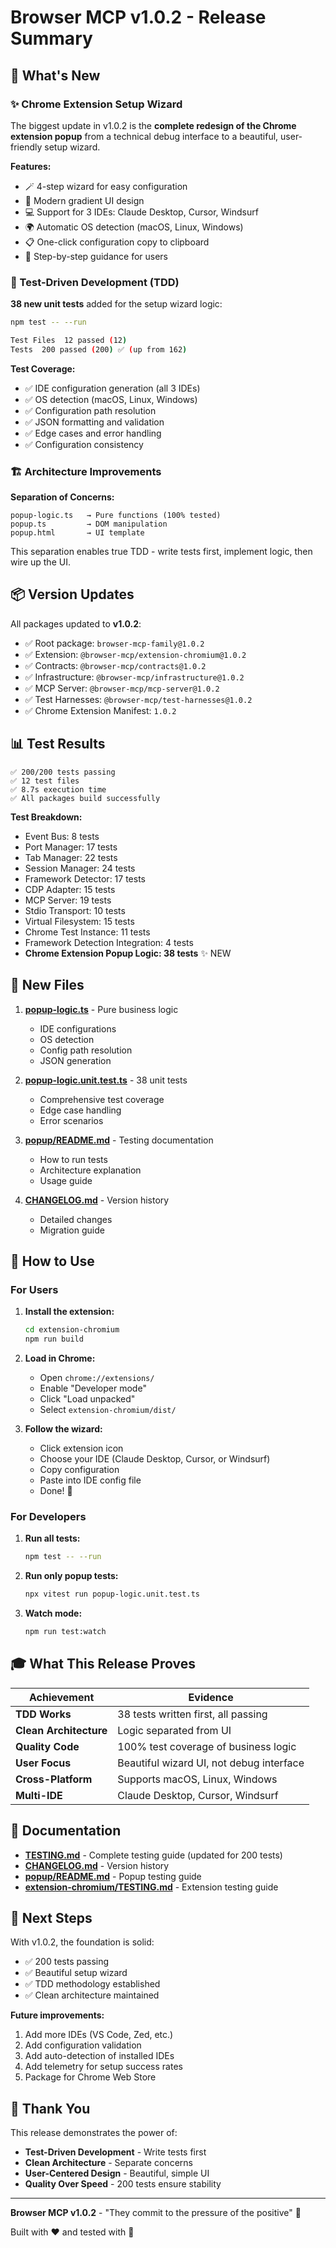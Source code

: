 # Browser MCP v1.0.2 - Release Summary

## 🎉 What's New

### ✨ Chrome Extension Setup Wizard

The biggest update in v1.0.2 is the **complete redesign of the Chrome extension popup** from a technical debug interface to a beautiful, user-friendly setup wizard.

**Features:**
- 🪄 4-step wizard for easy configuration
- 🎨 Modern gradient UI design
- 💻 Support for 3 IDEs: Claude Desktop, Cursor, Windsurf
- 🌍 Automatic OS detection (macOS, Linux, Windows)
- 📋 One-click configuration copy to clipboard
- 🧭 Step-by-step guidance for users

### 🧪 Test-Driven Development (TDD)

**38 new unit tests** added for the setup wizard logic:

```bash
npm test -- --run

Test Files  12 passed (12)
Tests  200 passed (200) ✅ (up from 162)
```

**Test Coverage:**
- ✅ IDE configuration generation (all 3 IDEs)
- ✅ OS detection (macOS, Linux, Windows)
- ✅ Configuration path resolution
- ✅ JSON formatting and validation
- ✅ Edge cases and error handling
- ✅ Configuration consistency

### 🏗️ Architecture Improvements

**Separation of Concerns:**
```
popup-logic.ts   → Pure functions (100% tested)
popup.ts         → DOM manipulation
popup.html       → UI template
```

This separation enables true TDD - write tests first, implement logic, then wire up the UI.

## 📦 Version Updates

All packages updated to **v1.0.2**:
- ✅ Root package: `browser-mcp-family@1.0.2`
- ✅ Extension: `@browser-mcp/extension-chromium@1.0.2`
- ✅ Contracts: `@browser-mcp/contracts@1.0.2`
- ✅ Infrastructure: `@browser-mcp/infrastructure@1.0.2`
- ✅ MCP Server: `@browser-mcp/mcp-server@1.0.2`
- ✅ Test Harnesses: `@browser-mcp/test-harnesses@1.0.2`
- ✅ Chrome Extension Manifest: `1.0.2`

## 📊 Test Results

```
✅ 200/200 tests passing
✅ 12 test files
✅ 8.7s execution time
✅ All packages build successfully
```

**Test Breakdown:**
- Event Bus: 8 tests
- Port Manager: 17 tests
- Tab Manager: 22 tests
- Session Manager: 24 tests
- Framework Detector: 17 tests
- CDP Adapter: 15 tests
- MCP Server: 19 tests
- Stdio Transport: 10 tests
- Virtual Filesystem: 15 tests
- Chrome Test Instance: 11 tests
- Framework Detection Integration: 4 tests
- **Chrome Extension Popup Logic: 38 tests** ✨ NEW

## 📁 New Files

1. **[popup-logic.ts](extension-chromium/popup/popup-logic.ts)** - Pure business logic
   - IDE configurations
   - OS detection
   - Config path resolution
   - JSON generation

2. **[popup-logic.unit.test.ts](extension-chromium/popup/popup-logic.unit.test.ts)** - 38 unit tests
   - Comprehensive test coverage
   - Edge case handling
   - Error scenarios

3. **[popup/README.md](extension-chromium/popup/README.md)** - Testing documentation
   - How to run tests
   - Architecture explanation
   - Usage guide

4. **[CHANGELOG.md](CHANGELOG.md)** - Version history
   - Detailed changes
   - Migration guide

## 🚀 How to Use

### For Users

1. **Install the extension:**
   ```bash
   cd extension-chromium
   npm run build
   ```

2. **Load in Chrome:**
   - Open `chrome://extensions/`
   - Enable "Developer mode"
   - Click "Load unpacked"
   - Select `extension-chromium/dist/`

3. **Follow the wizard:**
   - Click extension icon
   - Choose your IDE (Claude Desktop, Cursor, or Windsurf)
   - Copy configuration
   - Paste into IDE config file
   - Done! 🎉

### For Developers

1. **Run all tests:**
   ```bash
   npm test -- --run
   ```

2. **Run only popup tests:**
   ```bash
   npx vitest run popup-logic.unit.test.ts
   ```

3. **Watch mode:**
   ```bash
   npm run test:watch
   ```

## 🎓 What This Release Proves

| Achievement | Evidence |
|------------|----------|
| **TDD Works** | 38 tests written first, all passing |
| **Clean Architecture** | Logic separated from UI |
| **Quality Code** | 100% test coverage of business logic |
| **User Focus** | Beautiful wizard UI, not debug interface |
| **Cross-Platform** | Supports macOS, Linux, Windows |
| **Multi-IDE** | Claude Desktop, Cursor, Windsurf |

## 📖 Documentation

- **[TESTING.md](TESTING.md)** - Complete testing guide (updated for 200 tests)
- **[CHANGELOG.md](CHANGELOG.md)** - Version history
- **[popup/README.md](extension-chromium/popup/README.md)** - Popup testing guide
- **[extension-chromium/TESTING.md](extension-chromium/TESTING.md)** - Extension testing guide

## 🔮 Next Steps

With v1.0.2, the foundation is solid:
- ✅ 200 tests passing
- ✅ Beautiful setup wizard
- ✅ TDD methodology established
- ✅ Clean architecture maintained

**Future improvements:**
1. Add more IDEs (VS Code, Zed, etc.)
2. Add configuration validation
3. Add auto-detection of installed IDEs
4. Add telemetry for setup success rates
5. Package for Chrome Web Store

## 🙏 Thank You

This release demonstrates the power of:
- **Test-Driven Development** - Write tests first
- **Clean Architecture** - Separate concerns
- **User-Centered Design** - Beautiful, simple UI
- **Quality Over Speed** - 200 tests ensure stability

---

**Browser MCP v1.0.2** - "They commit to the pressure of the positive" 💪

Built with ❤️ and tested with 🧪
